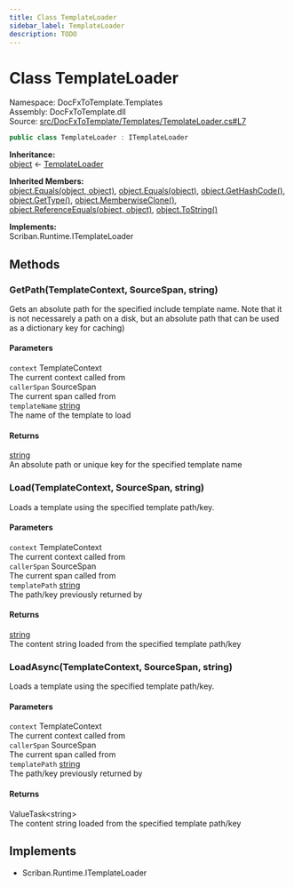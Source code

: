 ```yaml
---
title: Class TemplateLoader
sidebar_label: TemplateLoader
description: TODO
---
```


# Class TemplateLoader
Namespace: DocFxToTemplate.Templates   
Assembly: DocFxToTemplate.dll  
Source: [src/DocFxToTemplate/Templates/TemplateLoader.cs#L7](https://github.com/k-wojcik/DocFxToTemplate/blob/master/src/DocFxToTemplate/Templates/TemplateLoader.cs#L7)    
   

```csharp title="src/DocFxToTemplate/Templates/TemplateLoader.cs#L7" 
public class TemplateLoader : ITemplateLoader
```

**Inheritance:**   
[object](https://learn.microsoft.com/dotnet/api/system.object) &lt;- 
[TemplateLoader](../DocFxToTemplate.Templates/TemplateLoader)   

**Inherited Members:**   
[object.Equals(object, object)](https://learn.microsoft.com/dotnet/api/system.object.equals#system-object-equals(system-object-system-object)), [object.Equals(object)](https://learn.microsoft.com/dotnet/api/system.object.equals#system-object-equals(system-object)), [object.GetHashCode()](https://learn.microsoft.com/dotnet/api/system.object.gethashcode), [object.GetType()](https://learn.microsoft.com/dotnet/api/system.object.gettype), [object.MemberwiseClone()](https://learn.microsoft.com/dotnet/api/system.object.memberwiseclone), [object.ReferenceEquals(object, object)](https://learn.microsoft.com/dotnet/api/system.object.referenceequals), [object.ToString()](https://learn.microsoft.com/dotnet/api/system.object.tostring)   

**Implements:**   
Scriban.Runtime.ITemplateLoader   

   

   

## Methods
### GetPath(TemplateContext, SourceSpan, string)
Gets an absolute path for the specified include template name. Note that it is not necessarely a path on a disk,
but an absolute path that can be used as a dictionary key for caching)   

#### Parameters
`context` TemplateContext   
The current context called from   
`callerSpan` SourceSpan   
The current span called from   
`templateName` [string](https://learn.microsoft.com/dotnet/api/system.string)   
The name of the template to load   
#### Returns
 [string](https://learn.microsoft.com/dotnet/api/system.string)    
An absolute path or unique key for the specified template name   

### Load(TemplateContext, SourceSpan, string)
Loads a template using the specified template path/key.   

#### Parameters
`context` TemplateContext   
The current context called from   
`callerSpan` SourceSpan   
The current span called from   
`templatePath` [string](https://learn.microsoft.com/dotnet/api/system.string)   
The path/key previously returned by <xref href="Scriban.Runtime.ITemplateLoader.GetPath(Scriban.TemplateContext%2cScriban.Parsing.SourceSpan%2cSystem.String)" data-throw-if-not-resolved="false"></xref>   
#### Returns
 [string](https://learn.microsoft.com/dotnet/api/system.string)    
The content string loaded from the specified template path/key   

### LoadAsync(TemplateContext, SourceSpan, string)
Loads a template using the specified template path/key.   

#### Parameters
`context` TemplateContext   
The current context called from   
`callerSpan` SourceSpan   
The current span called from   
`templatePath` [string](https://learn.microsoft.com/dotnet/api/system.string)   
The path/key previously returned by <xref href="Scriban.Runtime.ITemplateLoader.GetPath(Scriban.TemplateContext%2cScriban.Parsing.SourceSpan%2cSystem.String)" data-throw-if-not-resolved="false"></xref>   
#### Returns
 ValueTask&lt;string&gt;    
The content string loaded from the specified template path/key   

   

   

## Implements
* Scriban.Runtime.ITemplateLoader
   

   